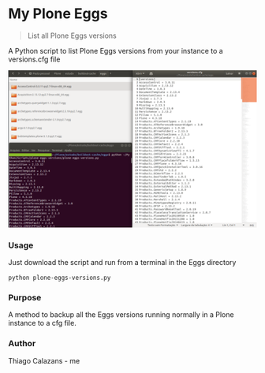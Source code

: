 # My Plone Eggs
> List all Plone Eggs versions

A Python script to list Plone Eggs versions from your instance to a versions.cfg file

![](screenshot.png)

### Usage

Just download the script and run from a terminal in the Eggs directory

```
python plone-eggs-versions.py
```

### Purpose

A method to backup all the Eggs versions running normally in a Plone instance to a cfg file. 

### Author

Thiago Calazans - me